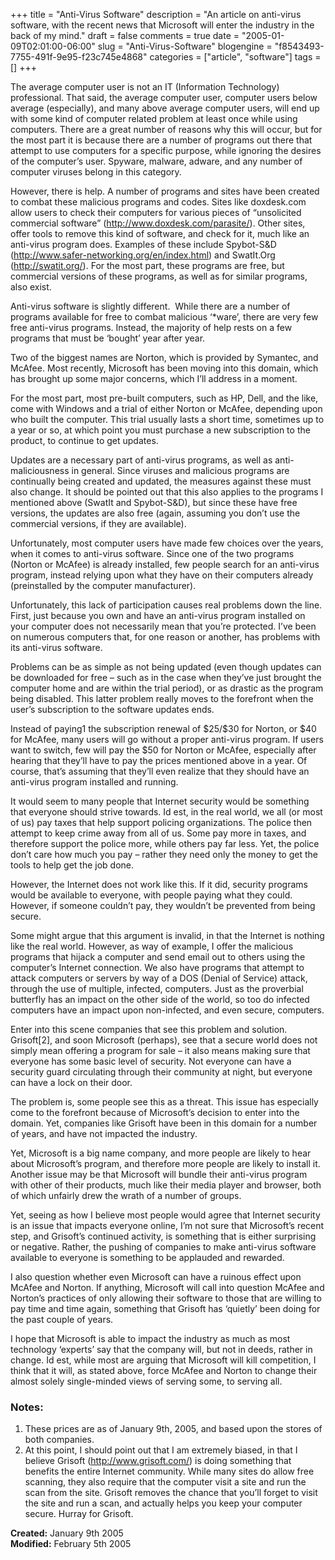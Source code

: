 +++
title = "Anti-Virus Software"
description = "An article on anti-virus software, with the recent news that Microsoft will enter the industry in the back of my mind."
draft = false
comments = true
date = "2005-01-09T02:01:00-06:00"
slug = "Anti-Virus-Software"
blogengine = "f8543493-7755-491f-9e95-f23c745e4868"
categories = ["article", "software"]
tags = []
+++

<p>
The average computer user is not an IT (Information Technology) professional. That said, the average computer user, computer users below average (especially), and many above average computer users, will end up with some kind of computer related problem at least once while using computers. There are a great number of reasons why this will occur, but for the most part it is because there are a number of programs out there that attempt to use computers for a specific purpose, while ignoring the desires of the computer&rsquo;s user. Spyware, malware, adware, and any number of computer viruses belong in this category.
</p>
<p>
However, there is help. A number of programs and sites have been created to combat these malicious programs and codes. Sites like doxdesk.com allow users to check their computers for various pieces of &ldquo;unsolicited commercial software&rdquo; (<a href="http://www.doxdesk.com/parasite/">http://www.doxdesk.com/parasite/</a>). Other sites, offer tools to remove this kind of software, and check for it, much like an anti-virus program does. Examples of these include Spybot-S&amp;D (<a href="http://www.safer-networking.org/en/index.html">http://www.safer-networking.org/en/index.html</a>) and SwatIt.Org (<a href="http://swatit.org/">http://swatit.org/</a>). For the most part, these programs are free, but commercial versions of these programs, as well as for similar programs, also exist.
</p>
<p>
Anti-virus software is slightly different. &nbsp;While there are a number of programs available for free to combat malicious &lsquo;*ware&rsquo;, there are very few free anti-virus programs. Instead, the majority of help rests on a few programs that must be &lsquo;bought&rsquo; year after year.
</p>
<p>
Two of the biggest names are Norton, which is provided by Symantec, and McAfee. Most recently, Microsoft has been moving into this domain, which has brought up some major concerns, which I&rsquo;ll address in a moment.
</p>
<p>
For the most part, most pre-built computers, such as HP, Dell, and the like, come with Windows and a trial of either Norton or McAfee, depending upon who built the computer. This trial usually lasts a short time, sometimes up to a year or so, at which point you must purchase a new subscription to the product, to continue to get updates.
</p>
<p>
Updates are a necessary part of anti-virus programs, as well as anti-maliciousness in general. Since viruses and malicious programs are continually being created and updated, the measures against these must also change. It should be pointed out that this also applies to the programs I mentioned above (SwatIt and Spybot-S&amp;D), but since these have free versions, the updates are also free (again, assuming you don&rsquo;t use the commercial versions, if they are available).
</p>
<p>
Unfortunately, most computer users have made few choices over the years, when it comes to anti-virus software. Since one of the two programs (Norton or McAfee) is already installed, few people search for an anti-virus program, instead relying upon what they have on their computers already (preinstalled by the computer manufacturer).
</p>
<p>
Unfortunately, this lack of participation causes real problems down the line. First, just because you own and have an anti-virus program installed on your computer does not necessarily mean that you&rsquo;re protected. I&rsquo;ve been on numerous computers that, for one reason or another, has problems with its anti-virus software.
</p>
<p>
Problems can be as simple as not being updated (even though updates can be downloaded for free &ndash; such as in the case when they&rsquo;ve just brought the computer home and are within the trial period), or as drastic as the program being disabled. This latter problem really moves to the forefront when the user&rsquo;s subscription to the software updates ends.
</p>
<p>
Instead of paying1 the subscription renewal of $25/$30 for Norton, or $40 for McAfee, many users will go without a proper anti-virus program. If users want to switch, few will pay the $50 for Norton or McAfee, especially after hearing that they&rsquo;ll have to pay the prices mentioned above in a year. Of course, that&rsquo;s assuming that they&rsquo;ll even realize that they should have an anti-virus program installed and running.
</p>
<p>
It would seem to many people that Internet security would be something that everyone should strive towards. Id est, in the real world, we all (or most of us) pay taxes that help support policing organizations. The police then attempt to keep crime away from all of us. Some pay more in taxes, and therefore support the police more, while others pay far less. Yet, the police don&rsquo;t care how much you pay &ndash; rather they need only the money to get the tools to help get the job done.
</p>
<p>
However, the Internet does not work like this. If it did, security programs would be available to everyone, with people paying what they could. However, if someone couldn&rsquo;t pay, they wouldn&rsquo;t be prevented from being secure.
</p>
<p>
Some might argue that this argument is invalid, in that the Internet is nothing like the real world. However, as way of example, I offer the malicious programs that hijack a computer and send email out to others using the computer&rsquo;s Internet connection. We also have programs that attempt to attack computers or servers by way of a DOS (Denial of Service) attack, through the use of multiple, infected, computers. Just as the proverbial butterfly has an impact on the other side of the world, so too do infected computers have an impact upon non-infected, and even secure, computers.
</p>
<p>
Enter into this scene companies that see this problem and solution. Grisoft[2], and soon Microsoft (perhaps), see that a secure world does not simply mean offering a program for sale &ndash; it also means making sure that everyone has some basic level of security. Not everyone can have a security guard circulating through their community at night, but everyone can have a lock on their door.
</p>
<p>
The problem is, some people see this as a threat. This issue has especially come to the forefront because of Microsoft&rsquo;s decision to enter into the domain. Yet, companies like Grisoft have been in this domain for a number of years, and have not impacted the industry.
</p>
<p>
Yet, Microsoft is a big name company, and more people are likely to hear about Microsoft&rsquo;s program, and therefore more people are likely to install it. Another issue may be that Microsoft will bundle their anti-virus program with other of their products, much like their media player and browser, both of which unfairly drew the wrath of a number of groups.
</p>
<p>
Yet, seeing as how I believe most people would agree that Internet security is an issue that impacts everyone online, I&rsquo;m not sure that Microsoft&rsquo;s recent step, and Grisoft&rsquo;s continued activity, is something that is either surprising or negative. Rather, the pushing of companies to make anti-virus software available to everyone is something to be applauded and rewarded.
</p>
<p>
I also question whether even Microsoft can have a ruinous effect upon McAfee and Norton. If anything, Microsoft will call into question McAfee and Norton&rsquo;s practices of only allowing their software to those that are willing to pay time and time again, something that Grisoft has &lsquo;quietly&rsquo; been doing for the past couple of years.
</p>
<p>
I hope that Microsoft is able to impact the industry as much as most technology &lsquo;experts&rsquo; say that the company will, but not in deeds, rather in change. Id est, while most are arguing that Microsoft will kill competition, I think that it will, as stated above, force McAfee and Norton to change their almost solely single-minded views of serving some, to serving all.
</p>
<h3>Notes:</h3>
<ol>
	<li>These prices are as of January 9th, 2005, and based upon the stores of both companies.</li>
	<li>At this point, I should point out that I am extremely biased, in that I believe Grisoft (<a href="http://www.grisoft.com/">http://www.grisoft.com/</a>) is doing something that benefits the entire Internet community. While many sites do allow free scanning, they also require that the computer visit a site and run the scan from the site. Grisoft removes the chance that you&rsquo;ll forget to visit the site and run a scan, and actually helps you keep your computer secure. Hurray for Grisoft.</li>
</ol>
<p>
<strong>Created:</strong> January 9th 2005<br />
<strong>Modified:</strong> February 5th 2005
</p>

